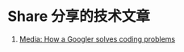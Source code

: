 # Share 分享的技术文章

1. [Media: How a Googler solves coding problems](media/How_a_Googler_solves_coding_problems.md)
